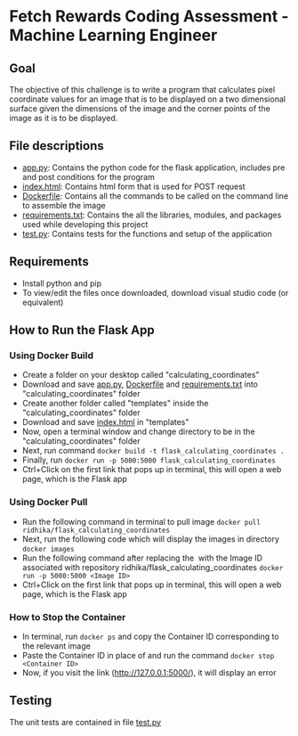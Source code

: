 # Fetch Rewards Coding Assessment - Machine Learning Engineer

## Goal
The objective of this challenge is to write a program that calculates pixel coordinate values for an image that is to be displayed on a two dimensional surface given the dimensions of the image and the corner points of the image as it is to be displayed.

## File descriptions
* [app.py](app.py): Contains the python code for the flask application, includes pre and post conditions for the program
* [index.html](index.html): Contains html form that is used for POST request
* [Dockerfile](Dockerfile): Contains all the commands to be called on the command line to assemble the image
* [requirements.txt](requirements.txt): Contains the all the libraries, modules, and packages  used while developing this project
* [test.py](test.py): Contains tests for the functions and setup of the application

## Requirements 
* Install python and pip 
* To view/edit the files once downloaded, download visual studio code (or equivalent)

## How to Run the Flask App 

### Using Docker Build
* Create a folder on your desktop called "calculating_coordinates"
* Download and save [app.py](app.py), [Dockerfile](Dockerfile) and [requirements.txt](requirements.txt) into "calculating_coordinates" folder
* Create another folder called "templates" inside the "calculating_coordinates" folder
* Download and save [index.html](index.html) in "templates"
* Now, open a terminal window and change directory to be in the "calculating_coordinates" folder
* Next, run command ```docker build -t flask_calculating_coordinates .``` 
* Finally, run ```docker run -p 5000:5000 flask_calculating_coordinates``` 
* Ctrl+Click on the first link that pops up in terminal, this will open a web page, which is the Flask app

### Using Docker Pull
* Run the following command in terminal to pull image ```docker pull ridhika/flask_calculating_coordinates ```
* Next, run the following code which will display the images in directory ```docker images```
* Run the following command after replacing the <Image ID> with the Image ID associated with repository ridhika/flask_calculating_coordinates  ```docker run -p 5000:5000 <Image ID>```
* Ctrl+Click on the first link that pops up in terminal, this will open a web page, which is the Flask app
  
### How to Stop the Container
* In terminal, run ```docker ps``` and copy the Container ID corresponding to the relevant image
* Paste the Container ID in place of <Container ID> and run the command ```docker stop <Container ID>```
* Now, if you visit the link (http://127.0.0.1:5000/), it will display an error
  
## Testing
The unit tests are contained in file [test.py](test.py)
  
